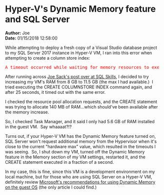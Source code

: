 # Hyper-V's Dynamic Memory feature and SQL Server

**Author:** Joe
<br/>**Date:** 01/15/2018 12:58:00

<p>While attempting to deploy a fresh copy of a Visual Studio database project to my SQL Server 2017 instance in Hyper-V VM, I ran into this error when attempting to create a column store index:</p>
<pre><span style="color: #ff0000;">A timeout occurred while waiting for memory resources to execute the query in resource pool 'default'</span></pre>
<p>After running across <a href="https://www.sqlskills.com/blogs/joe/the-case-of-the-columnstore-index-and-the-memory-grant/" target="_blank">Joe Sack's post over at SQL Skills</a>, I decided to try increasing my VM's RAM from 8 GB to 11.5 GB (the max I had available.)&nbsp; I tried executing the CREATE COLUMNSTORE INDEX command again, and after 25 seconds, it timed out with the same error.</p>
<p>I checked the resource pool allocation requests, and the CREATE statement was trying to allocate 140 MB of RAM...which should've been available after the memory increase.</p>
<p>So, I checked Task Manager, and it said I only had 5.6 GB of RAM installed in the guest VM.&nbsp; Say whaaaat?!?</p>
<p>Turns out, if your Hyper-V VM has the Dynamic Memory feature turned on, SQL Server won't request additional memory from the Hypervisor when it's close to the current "hardware max" value, which resulted in the timeouts I was seeing.&nbsp; So, I shut down my VM, turned off the Dynamic Memory feature in the Memory section of my VM settings, restarted it, and the CREATE statement executed in a fraction of a second.</p>
<p>In my case, this is fine, since this VM is a development environment on my local machine, but for those who are using SQL Server on a Hyper-V VM, definitely review <a href="https://msdn.microsoft.com/en-us/library/hh372970.aspx" target="_blank">Microsoft's recommendations for using Dynamic Memory on the guest OS</a> (the only article I could find.)</p>
